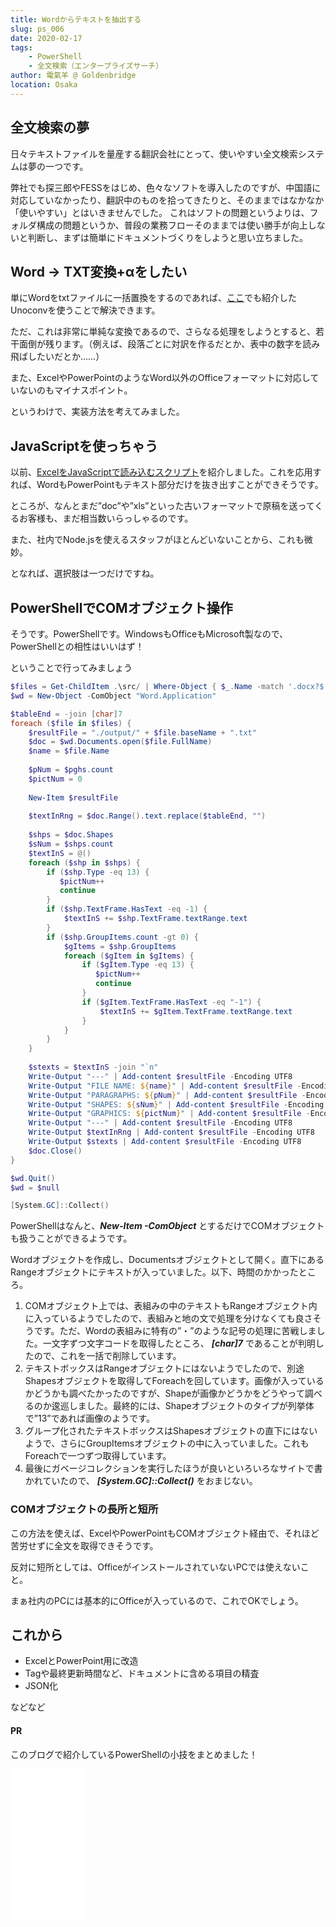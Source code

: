 ```yaml
---
title: Wordからテキストを抽出する
slug: ps_006
date: 2020-02-17
tags: 
    - PowerShell
    - 全文検索（エンタープライズサーチ）
author: 電氣羊 @ Goldenbridge
location: Osaka
---
```


## 全文検索の夢

日々テキストファイルを量産する翻訳会社にとって、使いやすい全文検索システムは夢の一つです。

弊社でも探三郎やFESSをはじめ、色々なソフトを導入したのですが、中国語に対応していなかったり、翻訳中のものを拾ってきたりと、そのままではなかなか「使いやすい」とはいきませんでした。
これはソフトの問題というよりは、フォルダ構成の問題というか、普段の業務フローそのままでは使い勝手が向上しないと判断し、まずは簡単にドキュメントづくりをしようと思い立ちました。

## Word → TXT変換+αをしたい

単にWordをtxtファイルに一括置換をするのであれば、[ここ](../column/2020/01/12/unoconv-docx2txt/)でも紹介したUnoconvを使うことで解決できます。

ただ、これは非常に単純な変換であるので、さらなる処理をしようとすると、若干面倒が残ります。（例えば、段落ごとに対訳を作るだとか、表中の数字を読み飛ばしたいだとか……）

また、ExcelやPowerPointのようなWord以外のOfficeフォーマットに対応していないのもマイナスポイント。

というわけで、実装方法を考えてみました。

## JavaScriptを使っちゃう

以前、[ExcelをJavaScriptで読み込むスクリプト](../pg/2020/01/18/read-excel-js/)を紹介しました。これを応用すれば、WordもPowerPointもテキスト部分だけを抜き出すことができそうです。

ところが、なんとまだ”doc”や”xls”といった古いフォーマットで原稿を送ってくるお客様も、まだ相当数いらっしゃるのです。

また、社内でNode.jsを使えるスタッフがほとんどいないことから、これも微妙。

となれば、選択肢は一つだけですね。

## PowerShellでCOMオブジェクト操作

そうです。PowerShellです。WindowsもOfficeもMicrosoft製なので、PowerShellとの相性はいいはず！

ということで行ってみましょう

```powershell
$files = Get-ChildItem .\src/ | Where-Object { $_.Name -match '.docx?$' }
$wd = New-Object -ComObject "Word.Application"

$tableEnd = -join [char]7
foreach ($file in $files) {
    $resultFile = "./output/" + $file.baseName + ".txt"
    $doc = $wd.Documents.open($file.FullName)
    $name = $file.Name
    
    $pNum = $pghs.count
    $pictNum = 0
    
    New-Item $resultFile
    
    $textInRng = $doc.Range().text.replace($tableEnd, "")
    
    $shps = $doc.Shapes
    $sNum = $shps.count
    $textInS = @()
    foreach ($shp in $shps) {
        if ($shp.Type -eq 13) {
           $pictNum++
           continue
        }
        if ($shp.TextFrame.HasText -eq -1) {
            $textInS += $shp.TextFrame.textRange.text
        }
        if ($shp.GroupItems.count -gt 0) {
            $gItems = $shp.GroupItems
            foreach ($gItem in $gItems) {
                if ($gItem.Type -eq 13) {
                   $pictNum++
                   continue
                }
                if ($gItem.TextFrame.HasText -eq "-1") {
                    $textInS += $gItem.TextFrame.textRange.text
                }
            }
        }
    }
    
    $stexts = $textInS -join "`n"
    Write-Output "---" | Add-content $resultFile -Encoding UTF8 
    Write-Output "FILE NAME: ${name}" | Add-content $resultFile -Encoding UTF8 
    Write-Output "PARAGRAPHS: ${pNum}" | Add-content $resultFile -Encoding UTF8 
    Write-Output "SHAPES: ${sNum}" | Add-content $resultFile -Encoding UTF8 
    Write-Output "GRAPHICS: ${pictNum}" | Add-content $resultFile -Encoding UTF8
    Write-Output "---" | Add-content $resultFile -Encoding UTF8
    Write-Output $textInRng | Add-content $resultFile -Encoding UTF8
    Write-Output $stexts | Add-content $resultFile -Encoding UTF8
    $doc.Close()
}

$wd.Quit()
$wd = $null

[System.GC]::Collect()
```

PowerShellはなんと、***New-Item -ComObject*** とするだけでCOMオブジェクトも扱うことができるようです。

Wordオブジェクトを作成し、Documentsオブジェクトとして開く。直下にあるRangeオブジェクトにテキストが入っていました。以下、時間のかかったところ。

1. COMオブジェクト上では、表組みの中のテキストもRangeオブジェクト内に入っているようでしたので、表組みと地の文で処理を分けなくても良さそうです。ただ、Wordの表組みに特有の”・”のような記号の処理に苦戦しました。一文字ずつ文字コードを取得したところ、 ***[char]7*** であることが判明したので、これを一括で削除しています。
2. テキストボックスはRangeオブジェクトにはないようでしたので、別途Shapesオブジェクトを取得してForeachを回しています。画像が入っているかどうかも調べたかったのですが、Shapeが画像かどうかをどうやって調べるのか逡巡しました。最終的には、Shapeオブジェクトのタイプが列挙体で”13”であれば画像のようです。
3. グループ化されたテキストボックスはShapesオブジェクトの直下にはないようで、さらにGroupItemsオブジェクトの中に入っていました。これもForeachで一つずつ取得しています。
4. 最後にガベージコレクションを実行したほうが良いといろいろなサイトで書かれていたので、 ***[System.GC]::Collect()*** をおまじない。

### COMオブジェクトの長所と短所

この方法を使えば、ExcelやPowerPointもCOMオブジェクト経由で、それほど苦労せずに全文を取得できそうです。

反対に短所としては、OfficeがインストールされていないPCでは使えないこと。

まぁ社内のPCには基本的にOfficeが入っているので、これでOKでしょう。

## これから
- ExcelとPowerPoint用に改造
- Tagや最終更新時間など、ドキュメントに含める項目の精査
- JSON化

などなど

#### PR
このブログで紹介しているPowerShellの小技をまとめました！

<iframe style="width:120px;height:240px;" marginwidth="0" marginheight="0" scrolling="no" frameborder="0" src="[https://rcm-fe.amazon-adsystem.com/e/cm?ref=qf_sp_asin_til&t=goldenbridg09-22&m=amazon&o=9&p=8&l=as1&IS1=1&detail=1&asins=B082VRMNXV&linkId=d9c2c28aa385330077060ee44bad340d&bc1=ffffff&lt1=_top&fc1=333333&lc1=0066c0&bg1=ffffff&f=ifr](https://rcm-fe.amazon-adsystem.com/e/cm?ref=qf_sp_asin_til&t=goldenbridg09-22&m=amazon&o=9&p=8&l=as1&IS1=1&detail=1&asins=B082VRMNXV&linkId=d9c2c28aa385330077060ee44bad340d&bc1=ffffff&lt1=_top&fc1=333333&lc1=0066c0&bg1=ffffff&f=ifr)">
</iframe>

<link-to></link-to>